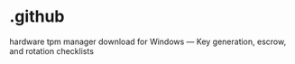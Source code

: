 # .github
hardware tpm manager download for Windows — Key generation, escrow, and rotation checklists
